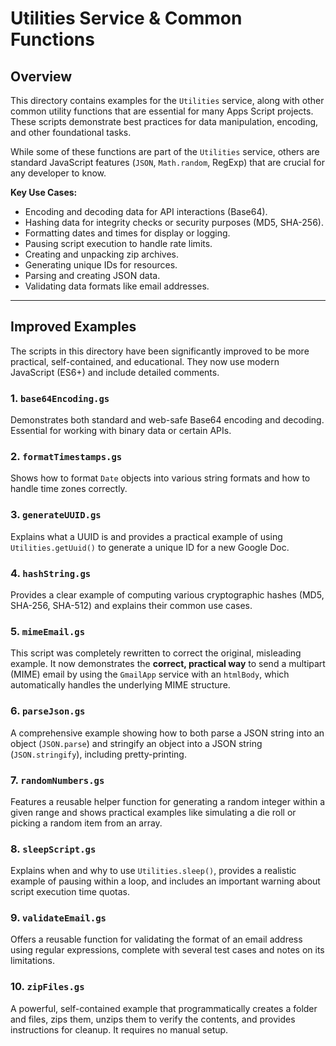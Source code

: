 # Utilities Service & Common Functions

## Overview

This directory contains examples for the `Utilities` service, along with other common utility functions that are essential for many Apps Script projects. These scripts demonstrate best practices for data manipulation, encoding, and other foundational tasks.

While some of these functions are part of the `Utilities` service, others are standard JavaScript features (`JSON`, `Math.random`, RegExp) that are crucial for any developer to know.

**Key Use Cases:**
- Encoding and decoding data for API interactions (Base64).
- Hashing data for integrity checks or security purposes (MD5, SHA-256).
- Formatting dates and times for display or logging.
- Pausing script execution to handle rate limits.
- Creating and unpacking zip archives.
- Generating unique IDs for resources.
- Parsing and creating JSON data.
- Validating data formats like email addresses.

---

## Improved Examples

The scripts in this directory have been significantly improved to be more practical, self-contained, and educational. They now use modern JavaScript (ES6+) and include detailed comments.

### 1. `base64Encoding.gs`
Demonstrates both standard and web-safe Base64 encoding and decoding. Essential for working with binary data or certain APIs.

### 2. `formatTimestamps.gs`
Shows how to format `Date` objects into various string formats and how to handle time zones correctly.

### 3. `generateUUID.gs`
Explains what a UUID is and provides a practical example of using `Utilities.getUuid()` to generate a unique ID for a new Google Doc.

### 4. `hashString.gs`
Provides a clear example of computing various cryptographic hashes (MD5, SHA-256, SHA-512) and explains their common use cases.

### 5. `mimeEmail.gs`
This script was completely rewritten to correct the original, misleading example. It now demonstrates the **correct, practical way** to send a multipart (MIME) email by using the `GmailApp` service with an `htmlBody`, which automatically handles the underlying MIME structure.

### 6. `parseJson.gs`
A comprehensive example showing how to both parse a JSON string into an object (`JSON.parse`) and stringify an object into a JSON string (`JSON.stringify`), including pretty-printing.

### 7. `randomNumbers.gs`
Features a reusable helper function for generating a random integer within a given range and shows practical examples like simulating a die roll or picking a random item from an array.

### 8. `sleepScript.gs`
Explains when and why to use `Utilities.sleep()`, provides a realistic example of pausing within a loop, and includes an important warning about script execution time quotas.

### 9. `validateEmail.gs`
Offers a reusable function for validating the format of an email address using regular expressions, complete with several test cases and notes on its limitations.

### 10. `zipFiles.gs`
A powerful, self-contained example that programmatically creates a folder and files, zips them, unzips them to verify the contents, and provides instructions for cleanup. It requires no manual setup.